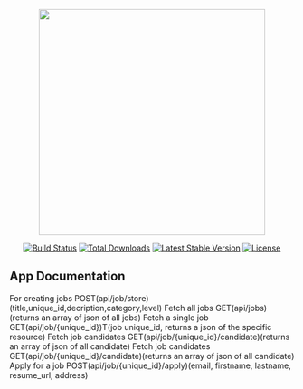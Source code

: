 <p align="center"><a href="https://laravel.com" target="_blank"><img src="https://raw.githubusercontent.com/laravel/art/master/logo-lockup/5%20SVG/2%20CMYK/1%20Full%20Color/laravel-logolockup-cmyk-red.svg" width="400"></a></p>

<p align="center">
<a href="https://travis-ci.org/laravel/framework"><img src="https://travis-ci.org/laravel/framework.svg" alt="Build Status"></a>
<a href="https://packagist.org/packages/laravel/framework"><img src="https://img.shields.io/packagist/dt/laravel/framework" alt="Total Downloads"></a>
<a href="https://packagist.org/packages/laravel/framework"><img src="https://img.shields.io/packagist/v/laravel/framework" alt="Latest Stable Version"></a>
<a href="https://packagist.org/packages/laravel/framework"><img src="https://img.shields.io/packagist/l/laravel/framework" alt="License"></a>
</p>

## App Documentation

For creating jobs POST(api/job/store)(title,unique_id,decription,category,level)
Fetch all jobs GET(api/jobs)(returns an array of json of all jobs)
Fetch a single job GET(api/job/{unique_id})T(job unique_id, returns a json of the specific resource)
Fetch job candidates GET(api/job/{unique_id}/candidate)(returns an array of json of all candidate)
Fetch job candidates GET(api/job/{unique_id}/candidate)(returns an array of json of all candidate)
Apply for a job POST(api/job/{unique_id}/apply)(email, firstname, lastname, resume_url, address)
